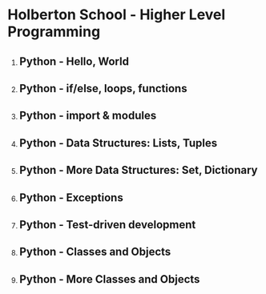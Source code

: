 # Holberton School - Higher Level Programming

1. ## Python - Hello, World

1. ## Python - if/else, loops, functions

1. ## Python - import & modules

1. ## Python - Data Structures: Lists, Tuples

1. ## Python - More Data Structures: Set, Dictionary

1. ## Python - Exceptions

1. ## Python - Test-driven development

1. ## Python - Classes and Objects

1. ## Python - More Classes and Objects
